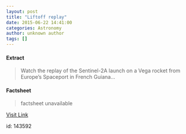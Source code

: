 ```yaml
---
layout: post
title: "Liftoff replay"
date: 2015-06-22 14:41:00
categories: Astronomy
author: unknown author
tags: []
---
```



#### Extract
>Watch the replay of the Sentinel-2A launch on a Vega rocket from Europe’s Spaceport in French Guiana...

#### Factsheet
>factsheet unavailable

[Visit Link](http://www.esa.int/spaceinvideos/Videos/2015/06/Sentinel-2A_liftoff)

id:  143592


